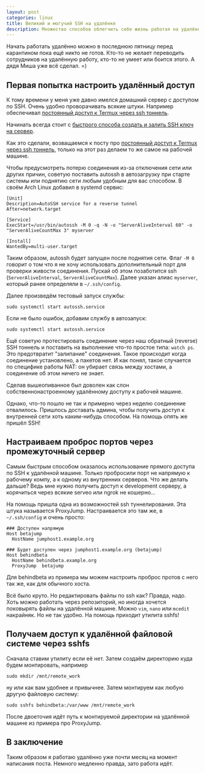 ```yaml
---
layout: post
categories: linux
title: Великий и могучий SSH на удалёнке
description: Множество способов облегчить себе жизнь работая на удалёнке и вообще
---
```


Начать работать удалённо можно в последнюю пятницу перед карантином пока ещё никто не готов.
Кто-то не желает переводить сотрудников на удалённую работу, кто-то не умеет или боится этого.
А дядя Миша уже всё сделал. =)

## Первая попытка настроить удалённый доступ

К тому времени у меня уже давно имелся домашний сервер с доступом по SSH. Очень удобно проворачивать всякие штуки.
Например обеспечивал [постоянный доступ к Termux через ssh тоннель](/blog/android/persistent-termux-access-through-ssh-tunnel).

Начинать всегда стоит с [быстрого способа создать и залить SSH ключ на сервер](/blog/linux/zalit-ssh-klyuch-na-server).

Как это сделали, возващаемся к посту про [постоянный доступ к Termux через ssh тоннель](/blog/android/persistent-termux-access-through-ssh-tunnel), только на этот раз делаем то же самое на рабочей машине.

Чтобы предусмотреть потерю соединения из-за отключения сети или других причин, советую поставить autossh в автозагрузку при старте системы или поднятию сети любым удобным для вас способом.
В своём Arch Linux добавил в systemd сервис:

```
[Unit]
Description=AutoSSH service for a reverse tunnel
After=network.target

[Service]
ExecStart=/usr/bin/autossh -M 0 -q -N -o "ServerAliveInterval 60" -o "ServerAliveCountMax 3" myserver

[Install]
WantedBy=multi-user.target
```

Таким образом, autossh будет запущен после поднятия сети. Флаг `-M 0` говорит о том что я не хочу использовать дополнительный порт для проверки живости соединения.
Пускай об этом позаботится ssh (`ServerAliveInterval`, `ServerAliveCountMax`). Далее указан алиас `myserver`, который ранее определяли в `~/.ssh/config`.

Далее произведём тестовый запуск службы:

```shell
sudo systemctl start autossh.service
```

Если не было ошибок, добавим службу в автозапуск:

```shell
sudo systemctl start autossh.service
```

Ещё советую протестировать соединение через наш обратный (reverse) SSH тоннель и поставить на выполнение что-то простое типа: `watch ps`. Это предотвратит "залипание" соединения. Такое происходит когда соединение установлено, а пакетов нет. И как понял, такое случается по специфике работы NAT: он убирает связь между хостами, а соединение об этом ничего не знает.

Сделав вышеопиванное был доволен как слон собственнонастроенному удалённому доступу к рабочей машине.

Однако, что-то пошло не так и примерно через неделю соединение отвалилось.
Пришлось доставать админа, чтобы получить доступ к внутренней сети хоть каким-нибудь способом. На помощь опять же пришёл SSH!

## Настраиваем проброс портов через промежуточный сервер

Самым быстрым способом оказалось использование прямого доступа по SSH к удалённой машине. Только пробросили порт не напрямую к рабочему компу, а к одному из внутренних серверов. Что же делать дальше? Ведь мне нужно получить доступ к development серверу, а корячиться через всякие serveo или ngrok не кошерно...

На помощь пришла одна из возможностей ssh туннелирования. Эта штука называется ProxyJump. Настраивается это там же, в `~/.ssh/config` и очень просто:
```
### Доступен напрямую
Host betajump
  HostName jumphost1.example.org
 
### Будет доступен через jumphost1.example.org (betajump)
Host behindbeta
  HostName behindbeta.example.org
  ProxyJump  betajump
```

Для behindbeta из примера мы можем настроить проброс протов с него так же, как для обычного хоста.

Всё было круто. Но редактировать файлы по ssh как? Правда, надо. Хоть можно работать через репозиторий, но иногда хочется поковырять файлы на удалённой машине. Можно `vim`, `nano` или `mcedit` накрайняк. Но не так удобно. На помощь приходит утилита sshfs!

## Получаем доступ к удалённой файловой системе через sshfs

Сначала ставим утилиту если её нет. Затем создаём директорию куда будем монтировать, например
```shell
sudo mkdir /mnt/remote_work
```
ну или как вам удобнее и привычнее.
Затем монтируем как любую другую файловую систему:
```shell
sudo sshfs behindbeta:/var/www /mnt/remote_work
```
После двоеточия идёт путь к монтируемой директории на удалённой машине из примера про ProxyJump.

## В заключение

Таким образом я работаю удалённо уже почти месяц на момент написания поста. Немного медленно правда, зато работа идёт.
